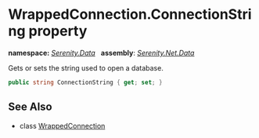 # WrappedConnection.ConnectionString property
**namespace:** *[Serenity.Data](../../README.md#serenity.data-namespace)*   **assembly**: *[Serenity.Net.Data](../../README.md)*

Gets or sets the string used to open a database.

```csharp
public string ConnectionString { get; set; }
```

## See Also

* class [WrappedConnection](../WrappedConnection.md)
